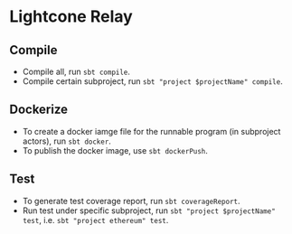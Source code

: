 # Lightcone Relay

## Compile

* Compile all, run `sbt compile`.
* Compile certain subproject, run `sbt "project $projectName" compile`.

## Dockerize

* To create a docker iamge file for the runnable program (in subproject actors), run `sbt docker`.
* To publish the docker image, use `sbt dockerPush`.

## Test

* To generate test coverage report, run `sbt coverageReport`.
* Run test under specific subproject, run `sbt "project $projectName" test`, i.e. `sbt "project ethereum" test`.

